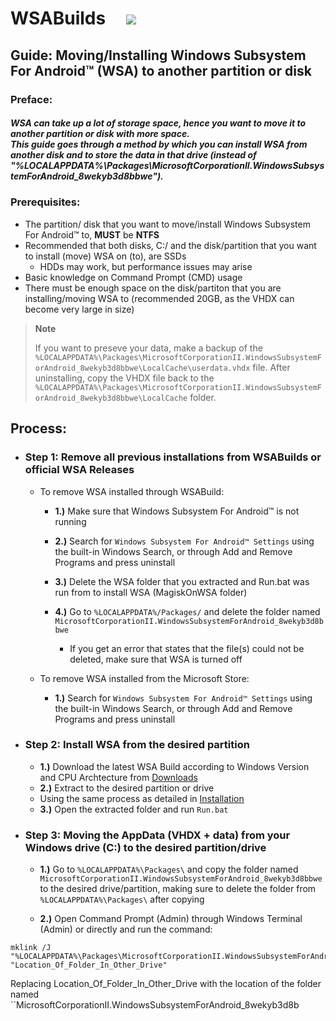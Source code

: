# WSABuilds &nbsp; &nbsp; <img src="https://img.shields.io/github/downloads/MustardChef/WSABuilds/total?label=Total%20Downloads&style=for-the-badge"/> &nbsp; 


## Guide: Moving/Installing Windows Subsystem For Android™ (WSA) to another partition or disk 

### Preface:
##### WSA can take up a lot of storage space, hence you want to move it to another partition or disk with more space. <br> This guide goes through a method by which you can install WSA from another disk and to store the data in that drive (instead of "%LOCALAPPDATA%\Packages\MicrosoftCorporationII.WindowsSubsystemForAndroid_8wekyb3d8bbwe"). 

### Prerequisites:
- The partition/ disk that you want to move/install Windows Subsystem For Android™ to, ****MUST**** be **NTFS**
- Recommended that both disks, C:/ and the disk/partition that you want to install (move) WSA on (to), are SSDs 
    - HDDs may work, but performance issues may arise
- Basic knowledge on Command Prompt (CMD) usage
- There must be enough space on the disk/partiton that you are installing/moving WSA to (recommended 20GB, as the VHDX can become very large in size)

> **Note** 
> 
> If you want to preseve your data, make a backup of the `%LOCALAPPDATA%\Packages\MicrosoftCorporationII.WindowsSubsystemForAndroid_8wekyb3d8bbwe\LocalCache\userdata.vhdx` file. After uninstalling, copy the VHDX file back to the `%LOCALAPPDATA%\Packages\MicrosoftCorporationII.WindowsSubsystemForAndroid_8wekyb3d8bbwe\LocalCache` folder.


## Process:


- ### Step 1: Remove all previous installations from WSABuilds or official WSA Releases
    - To remove WSA installed through WSABuild:

        - **1.)** Make sure that Windows Subsystem For Android™ is not running
        - **2.)** Search for ``Windows Subsystem For Android™ Settings`` using the built-in Windows Search, or through Add and Remove Programs and press uninstall
        - **3.)** Delete the WSA folder that you extracted and Run.bat was run from to install WSA (MagiskOnWSA folder)
        - **4.)** Go to ``%LOCALAPPDATA%/Packages/`` and delete the folder named ``MicrosoftCorporationII.WindowsSubsystemForAndroid_8wekyb3d8bbwe``
            
            - If you get an error that states that the file(s) could not be deleted, make sure that WSA is turned off
     
    - To remove WSA installed from the Microsoft Store: 
        
        - **1.)** Search for ``Windows Subsystem For Android™ Settings`` using the built-in Windows Search, or through Add and Remove Programs and press uninstall


- ### Step 2: Install WSA from the desired partition 
    - **1.)** Download the latest WSA Build according to Windows Version and CPU Archtecture from [Downloads](https://github.com/MustardChef/WSABuilds#downloads)
    - **2.)** Extract to the desired partition or drive
    -  Using the same process as detailed in [Installation](https://github.com/MustardChef/WSABuilds/edit/master/README.md#--installation)
    - **3.)** Open the extracted folder and run ``Run.bat``
 

- ### Step 3: Moving the AppData (VHDX + data) from your Windows drive (C:\) to the desired partition/drive
     - **1.)** Go to ``%LOCALAPPDATA%\Packages\`` and copy the folder named ``MicrosoftCorporationII.WindowsSubsystemForAndroid_8wekyb3d8bbwe`` to the desired drive/partition, making sure to delete the folder from ``%LOCALAPPDATA%\Packages\`` after copying
     
     - **2.)** Open Command Prompt (Admin) through Windows Terminal (Admin) or directly and run the command:
```shell
mklink /J "%LOCALAPPDATA%\Packages\MicrosoftCorporationII.WindowsSubsystemForAndroid_8wekyb3d8bbwe" "Location_Of_Folder_In_Other_Drive"
```
Replacing Location_Of_Folder_In_Other_Drive with the location of the folder named ``MicrosoftCorporationII.WindowsSubsystemForAndroid_8wekyb3d8b
